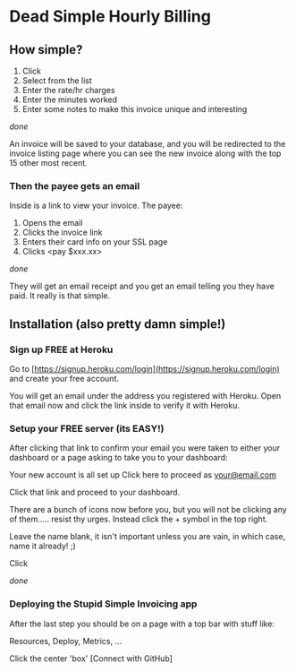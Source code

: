 # Dead Simple Hourly Billing

## How simple?

1. Click <create invoice>
2. Select <payee> from the list
3. Enter the rate/hr charges
4. Enter the minutes worked
5. Enter some notes to make this invoice unique and interesting

*done*

An invoice will be saved to your database, and you will be redirected to the invoice listing page where you can see the new invoice along with the top 15 other most recent.

### Then the payee gets an email

Inside is a link to view your invoice. The payee:

1. Opens the email
2. Clicks the invoice link
3. Enters their card info on your SSL page
4. Clicks <pay $xxx.xx>

*done*

They will get an email receipt and you get an email telling you they have paid. It really is that simple.

## Installation (also pretty damn simple!)

### Sign up FREE at Heroku

Go to [https://signup.heroku.com/login](https://signup.heroku.com/login) and create your free account.

You will get an email under the address you registered with Heroku. Open that email now and click the link inside to verify it with Heroku.

### Setup your FREE server (its EASY!)

After clicking that link to confirm your email you were taken to either your dashboard or a page asking to take you to your dashboard:

Your new account is all set up
Click here to proceed as your@email.com

Click that link and proceed to your dashboard.

There are a bunch of icons now before you, but you will not be clicking any of them..... resist thy urges. Instead click the + symbol in the top right.

Leave the name blank, it isn't important unless you are vain, in which case, name it already! ;)

Click <create app>

*done*

### Deploying the Stupid Simple Invoicing app

After the last step you should be on a page with a top bar with stuff like:

Resources, Deploy, Metrics, ...

Click the center 'box' [Connect with GitHub]


